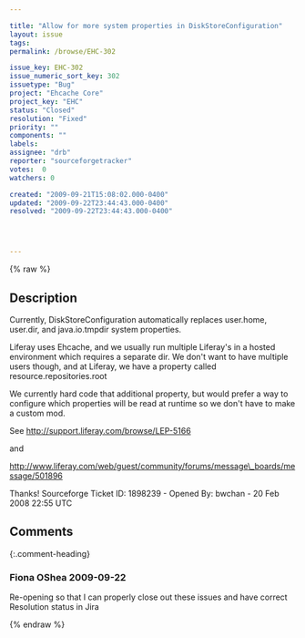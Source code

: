 ```yaml
---

title: "Allow for more system properties in DiskStoreConfiguration"
layout: issue
tags: 
permalink: /browse/EHC-302

issue_key: EHC-302
issue_numeric_sort_key: 302
issuetype: "Bug"
project: "Ehcache Core"
project_key: "EHC"
status: "Closed"
resolution: "Fixed"
priority: ""
components: ""
labels: 
assignee: "drb"
reporter: "sourceforgetracker"
votes:  0
watchers: 0

created: "2009-09-21T15:08:02.000-0400"
updated: "2009-09-22T23:44:43.000-0400"
resolved: "2009-09-22T23:44:43.000-0400"




---
```


{% raw %}

## Description

<div markdown="1" class="description">

Currently, DiskStoreConfiguration automatically replaces user.home, user.dir, and java.io.tmpdir system properties.

Liferay uses Ehcache, and we usually run multiple Liferay's in a hosted environment which requires a separate dir. We don't want to have multiple users though, and at Liferay, we have a property called resource.repositories.root

We currently hard code that additional property, but would prefer a way to configure which properties will be read at runtime so we don't have to make a custom mod.

See http://support.liferay.com/browse/LEP-5166

and

http://www.liferay.com/web/guest/community/forums/message\_boards/message/501896

Thanks!
Sourceforge Ticket ID: 1898239 - Opened By: bwchan - 20 Feb 2008 22:55 UTC

</div>

## Comments


{:.comment-heading}
### **Fiona OShea** <span class="date">2009-09-22</span>

<div markdown="1" class="comment">

Re-opening so that I can properly close out these issues and have correct Resolution status in Jira

</div>



{% endraw %}
